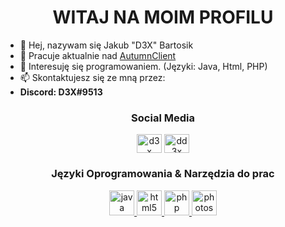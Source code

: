 <h1 align="center">WITAJ NA MOIM PROFILU</h1>

- 👋 Hej, nazywam się Jakub "D3X" Bartosik
- 🔭 Pracuje aktualnie nad [AutumnClient](https://autumnclient.pl)
- 👀 Interesuję się programowaniem. (Języki: Java, Html, PHP)
- 📫 Skontaktujesz się ze mną przez:
- **Discord: D3X#9513**

<h3 align="center">Social Media</h3>
<p align="center">
<a href="https://www.behance.net/jakubbartosik2" target="blank"><img align="center" src="https://cdn-icons-png.flaticon.com/512/3536/3536806.png" alt="d3x design" height="30" width="40" /></a>
<a href="https://www.youtube.com/channel/UCRP5P5N4OGubOezIrV571ZA" target="blank"><img align="center" src="https://cdn-icons-png.flaticon.com/512/1384/1384060.png" alt="dd3x" height="30" width="40" /></a>
</p>

<h3 align="center">Języki Oprogramowania & Narzędzia do prac</h3>
<p align="center"> 
<a href="https://www.java.com" target="_blank" rel="noreferrer"> <img src="https://cdn-icons-png.flaticon.com/512/5968/5968282.png" alt="java" width="40" height="40"/> </a>
<a href="https://www.w3.org/html/" target="_blank" rel="noreferrer"> <img src="https://cdn-icons-png.flaticon.com/512/1051/1051277.png" alt="html5" width="40" height="40"/> </a>
<a href="https://www.php.net" target="_blank" rel="noreferrer"> <img src="https://cdn-icons-png.flaticon.com/512/5968/5968332.png" alt="php" width="40" height="40"/> </a>
<a href="https://www.photoshop.com" target="_blank" rel="noreferrer"> <img src="https://cdn-icons-png.flaticon.com/512/5968/5968520.png" alt="photoshop" width="40" height="40"/> </a>
